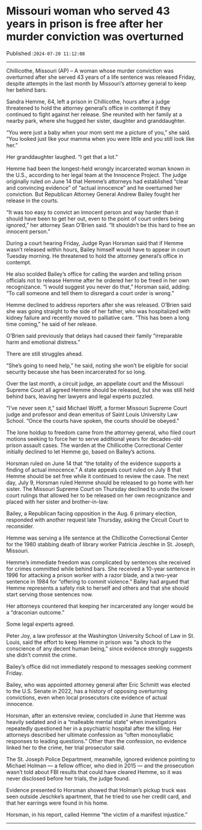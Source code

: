 # Missouri woman who served 43 years in prison is free after her murder conviction was overturned

Published :`2024-07-20 11:12:08`

---

Chillicothe, Missouri (AP) – A woman whose murder conviction was overturned after she served 43 years of a life sentence was released Friday, despite attempts in the last month by Missouri’s attorney general to keep her behind bars.

Sandra Hemme, 64, left a prison in Chillicothe, hours after a judge threatened to hold the attorney general’s office in contempt if they continued to fight against her release. She reunited with her family at a nearby park, where she hugged her sister, daughter and granddaughter.

“You were just a baby when your mom sent me a picture of you,” she said. “You looked just like your mamma when you were little and you still look like her.”

Her granddaughter laughed. “I get that a lot.”

Hemme had been the longest-held wrongly incarcerated woman known in the U.S., according to her legal team at the Innocence Project. The judge originally ruled on June 14 that Hemme’s attorneys had established “clear and convincing evidence” of “actual innocence” and he overturned her conviction. But Republican Attorney General Andrew Bailey fought her release in the courts.

“It was too easy to convict an innocent person and way harder than it should have been to get her out, even to the point of court orders being ignored,” her attorney Sean O’Brien said. “It shouldn’t be this hard to free an innocent person.”

During a court hearing Friday, Judge Ryan Horsman said that if Hemme wasn’t released within hours, Bailey himself would have to appear in court Tuesday morning. He threatened to hold the attorney general’s office in contempt.

He also scolded Bailey’s office for calling the warden and telling prison officials not to release Hemme after he ordered her to be freed in her own recognizance. “I would suggest you never do that,” Horsman said, adding: “To call someone and tell them to disregard a court order is wrong.”

Hemme declined to address reporters after she was released. O’Brien said she was going straight to the side of her father, who was hospitalized with kidney failure and recently moved to palliative care. ”This has been a long time coming,” he said of her release.

O’Brien said previously that delays had caused their family “irreparable harm and emotional distress.”

There are still struggles ahead.

“She’s going to need help,” he said, noting she won’t be eligible for social security because she has been incarcerated for so long.

Over the last month, a circuit judge, an appellate court and the Missouri Supreme Court all agreed Hemme should be released, but she was still held behind bars, leaving her lawyers and legal experts puzzled.

“I’ve never seen it,” said Michael Wolff, a former Missouri Supreme Court judge and professor and dean emeritus of Saint Louis University Law School. “Once the courts have spoken, the courts should be obeyed.”

The lone holdup to freedom came from the attorney general, who filed court motions seeking to force her to serve additional years for decades-old prison assault cases. The warden at the Chillicothe Correctional Center initially declined to let Hemme go, based on Bailey’s actions.

Horsman ruled on June 14 that “the totality of the evidence supports a finding of actual innocence.” A state appeals court ruled on July 8 that Hemme should be set free while it continued to review the case. The next day, July 9, Horsman ruled Hemme should be released to go home with her sister. The Missouri Supreme Court on Thursday declined to undo the lower court rulings that allowed her to be released on her own recognizance and placed with her sister and brother-in-law.

Bailey, a Republican facing opposition in the Aug. 6 primary election, responded with another request late Thursday, asking the Circuit Court to reconsider.

Hemme was serving a life sentence at the Chillicothe Correctional Center for the 1980 stabbing death of library worker Patricia Jeschke in St. Joseph, Missouri.

Hemme’s immediate freedom was complicated by sentences she received for crimes committed while behind bars. She received a 10-year sentence in 1996 for attacking a prison worker with a razor blade, and a two-year sentence in 1984 for “offering to commit violence.” Bailey had argued that Hemme represents a safety risk to herself and others and that she should start serving those sentences now.

Her attorneys countered that keeping her incarcerated any longer would be a “draconian outcome.”

Some legal experts agreed.

Peter Joy, a law professor at the Washington University School of Law in St. Louis, said the effort to keep Hemme in prison was “a shock to the conscience of any decent human being,” since evidence strongly suggests she didn’t commit the crime.

Bailey’s office did not immediately respond to messages seeking comment Friday.

Bailey, who was appointed attorney general after Eric Schmitt was elected to the U.S. Senate in 2022, has a history of opposing overturning convictions, even when local prosecutors cite evidence of actual innocence.

Horsman, after an extensive review, concluded in June that Hemme was heavily sedated and in a “malleable mental state” when investigators repeatedly questioned her in a psychiatric hospital after the killing. Her attorneys described her ultimate confession as “often monosyllabic responses to leading questions.” Other than the confession, no evidence linked her to the crime, her trial prosecutor said.

The St. Joseph Police Department, meanwhile, ignored evidence pointing to Michael Holman — a fellow officer, who died in 2015 — and the prosecution wasn’t told about FBI results that could have cleared Hemme, so it was never disclosed before her trials, the judge found.

Evidence presented to Horsman showed that Holman’s pickup truck was seen outside Jeschke’s apartment, that he tried to use her credit card, and that her earrings were found in his home.

Horsman, in his report, called Hemme “the victim of a manifest injustice.”

---

